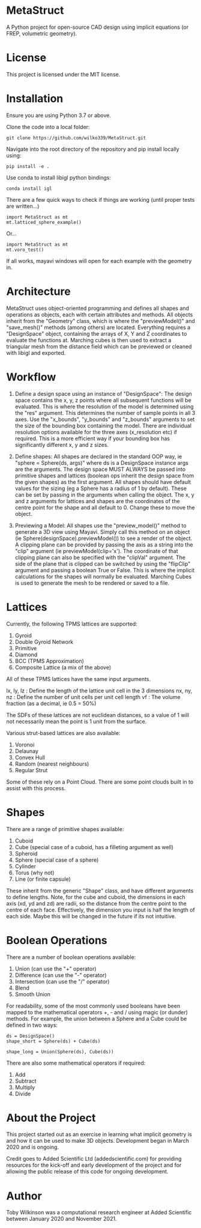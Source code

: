 # MetaStruct

A Python project for open-source CAD design using implicit equations (or FREP, volumetric geometry). 

# License

This project is licensed under the MIT license. 

# Installation

Ensure you are using Python 3.7 or above.

Clone the code into a local folder:

    git clone https://github.com/wilko339/MetaStruct.git

Navigate into the root directory of the repository and pip install locally using:
    
    pip install -e .

Use conda to install libigl python bindings:

    conda install igl

There are a few quick ways to check if things are working (until proper tests are written...)

    import MetaStruct as mt
    mt.latticed_sphere_example()

Or...

    import MetaStruct as mt
    mt.voro_test()

If all works, mayavi windows will open for each example with the geometry in.

# Architecture

MetaStruct uses object-oriented programming and defines all shapes and operations as objects, each with certain attributes and methods. All objects inherit from the "Geometry" class, which is where the "previewModel()" and "save_mesh()" methods (among others) are located. Everything requires a "DesignSpace" object, containing the arrays of X, Y and Z coordinates to evaluate the functions at. Marching cubes is then used to extract a triangular mesh from the distance field which can be previewed or cleaned with libigl and exported.

# Workflow

1. Define a design space using an instance of "DesignSpace":
The design space contains the x, y, z points where all subsequent functions will be evaluated. This is where the resolution of the model is determined using the "res" argument. This determines the number of sample points in all 3 axes. Use the "x_bounds", "y_bounds" and "z_bounds" arguments to set the size of the bounding box containing the model. There are individual resolution options available for the three axes (x_resolution etc) if required. This is a more efficient way if your bounding box has significantly different x, y and z sizes.

2. Define shapes:
All shapes are declared in the standard OOP way, ie "sphere = Sphere(ds, args)" where ds is a DesignSpace instance args are the arguments. The design space MUST ALWAYS be passed into primitive shapes and lattices (boolean ops inherit the design space from the given shapes) as the first argument. All shapes should have default values for the sizing (eg a Sphere has a radius of 1 by default). These can be set by passing in the arguments when calling the object. The x, y and z arguments for lattices and shapes are the coordinates of the centre point for the shape and all default to 0. Change these to move the object.

3. Previewing a Model:
All shapes use the "preview_model()" method to generate a 3D view using Mayavi. Simply call this method on an object (ie Sphere(designSpace).previewModel()) to see a render of the object. A clipping plane can be provided by passing the axis as a string into the "clip" argument (ie previewModel(clip='x'). The coordinate of that clipping plane can also be specified with the "clipVal" argument. The side of the plane that is clipped can be switched by using the "flipClip" argument and passing a boolean True or False. This is where the implicit calculations for the shapes will normally be evaluated. Marching Cubes is used to generate the mesh to be rendered or saved to a file.

# Lattices

Currently, the following TPMS lattices are supported:

1. Gyroid
2. Double Gyroid Network
3. Primitive 
4. Diamond
5. BCC (TPMS Approximation)
6. Composite Lattice (a mix of the above)

All of these TPMS lattices have the same input arguments.

lx, ly, lz : Define the length of the lattice unit cell in the 3 dimensions
nx, ny, nz : Define the number of unit cells per unit cell length
vf : The volume fraction (as a decimal, ie 0.5 = 50%)

The SDFs of these lattices are not euclidean distances, so a value of 1 will not necessarily mean the point is 1 unit from the surface. 

Various strut-based lattices are also available:

1. Voronoi
2. Delaunay
3. Convex Hull
4. Random (nearest neighbours)
5. Regular Strut

Some of these rely on a Point Cloud. There are some point clouds built in to assist with this process. 

# Shapes

There are a range of primitive shapes available:

1. Cuboid
2. Cube (special case of a cuboid, has a filleting argument as well)
3. Spheroid
4. Sphere (special case of a sphere)
5. Cylinder
6. Torus (why not)
7. Line (or finite capsule)

These inherit from the generic "Shape" class, and have different arguments to define lengths. Note, for the cube and cuboid, the dimensions in each axis (xd, yd and zd) are radii, so the distance from the centre point to the centre of each face. Effectively, the dimension you input is half the length of each side. Maybe this will be changed in the future if its not intuitive.

# Boolean Operations

There are a number of boolean operations available:

1. Union (can use the "+" operator)
2. Difference (can use the "-" operator)
3. Intersection (can use the "/" operator)
4. Blend
5. Smooth Union

For readability, some of the most commonly used booleans have been mapped to the mathematical operators +, - and / using magic (or dunder) methods. For example, the union between a Sphere and a Cube could be defined in two ways:

    ds = DesignSpace()
    shape_short = Sphere(ds) + Cube(ds)

    shape_long = Union(Sphere(ds), Cube(ds))

There are also some mathematical operators if required:

1. Add
2. Subtract
3. Multiply
4. Divide

# About the Project

This project started out as an exercise in learning what implicit geometry is and how it can be used to make 3D objects. Development began in March 2020 and is ongoing. 

Credit goes to Added Scientific Ltd (addedscientific.com) for providing resources for the kick-off and early development of the project and for allowing the public release of this code for ongoing development.

# Author

Toby Wilkinson was a computational research engineer at Added Scientific between January 2020 and November 2021. 
